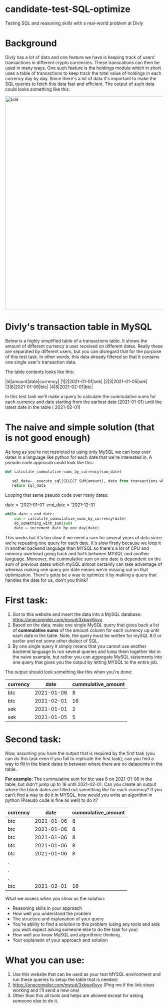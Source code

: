 # candidate-test-SQL-optimize
Testing SQL and reasoning skills with a real-world problem at Divly


# Background
Divly has a lot of data and one feature we have is keeping track of users' transactions in different crypto currencies. These transcations can then be used in many ways. One such feature is the holdings module which in short uses a table of transactions to keep track the total value of holdings in each currency  day by day. Since there's a lot of data it's important to make the SQL queries to fetch this data fast and efficient. The output of such data could looks something like this:

<img width="681" alt="bild" src="https://user-images.githubusercontent.com/38507268/145571086-6baafacd-d939-4724-9a63-bb6d09dcde41.png">

# Divly's transaction table in MySQL
Below is a highly simplified table of a transactions table. It shows the amount of different currency a user received on different dates. 
Really these are separated by different users, but you can disregard that for the purpose of this test task. In other words, this data already filtered so that it contains one single user's transaction data.

The table contents looks like this:

|id|amount|date|currency|
|1|2|2021-01-01|sek|
|2|3|2021-01-05|sek|
|3|8|2021-01-06|btc|
|4|8|2021-02-01|btc|


In this test task we'll make a query to calculate the cummulative sums for each currency and date starting from the earliest date (2021-01-01) until the latest date in the table ( 2021-02-01)

# The naive and simple solution (that is not good enough)
As long as you're not restricted to using only MySQL we can loop over dates in a language like python for each date that we're interested in.
A pseudo code approcah could look like this:

```python
def calculate_cummulative_sums_by_currency(sum_date)
  
   sql_data=  execute_sql(SELECT SUM(amount), date from transactions where transactions.date < sum_date GROUP BY currency;)
   return sql_data
 ```

Looping that same pseudo code over many dates:

date = '2021-01-01'
end_date = '2021-12-31

```python
while date < end_date:
    sum = calculate_cummulative_sums_by_currency(date)
    do_something_with_sum(sum)
    date = increment_date_by_one_day(date)
 ```

This works but it's too slow if we need a sum for several years of data since we're repeating one query for each date. It's slow firstly because we 
loop it in another backend language than MYSQL so there's a lot of CPU and memory overhead going back and forth between MYSQL and another language. Moreover, the cummulative sum on one date is dependent on the sum of previous dates which mySQL almost certainly can take advantage of whereas making one query per date means we're missing out on that optimization. There's gotta be a way to optimize it by making a query that handles the date for us, don't you think?


# First task:
1. Got to this website and insert the data into a MySQL database: https://onecompiler.com/mysql/3xkwy6vvv
2. Based on the data, make one single MySQL query that gives back a list of **cummulative sums** of the amount column for each currency up until each date in the table. Note, the query must be written for mySQL 8.0 or earlier and not some other dialect of SQL.
3. By one single query it simply means that you cannot use another backend language to run several queries and lump them together like in the naive example, but rather you can aggregate MySQL statements into one query that gives you the output by letting MYSQL to the entire job.

The output should look something like this when you're done:


| currency  |date   |  cummulative_amount |
|---|---|---|
|btc|2021-01-06|8|
|btc|2021-02-01|16|
|sek|2021-01-01|2|
|sek|2021-01-05|5|

  
# Second task:
Now, assuming you have the output that is required by the first task (you can do this task even if you fail to replicate the first task), can you find a way
to fill in the blank dates in between where there are no datapoints in the table.

**For example:** The cummulative sum for btc was 8 on 2021-01-06 in the table, but didn't jump up to 16 until 2021-02-01.
Can you create an output where the blank dates are filled out something like for each currency? If you can't find a way to do it in MYSQL, how would you write an algorithm in python (Pseudo code is fine as well) to do it?


| currency  |date   |  cummulative_amount |
|---|---|---|
|btc|2021-01-06|8|
|btc|2021-01-06|8|
|btc|2021-01-06|8|
|btc|2021-01-06|8|
|btc|2021-01-06|8|
.| | |
. | | |
. | | | 
|btc|2021-02-01|16


What we assess when you show us the solution:
- Reasoning skills in your approach
- How well you understand the problem
- The structure and explanation of your query
- You're ability to find a solution to this problem (using any tools and aids you wish expect asking someone else to do the task for you)
- How well you know MySQL and algorithmic thinking.
- Your explanatin of your approach and solution


# What you can use:
1. Use this website that can be used as your test MYSQL environment and run these queries to setup the table that is needed:
2. https://onecompiler.com/mysql/3xkwy6vvv (Ping me if the link stops working and I'll send a new one)
3. Other than this all tools and helps are allowed except for asking someone else to do it.

